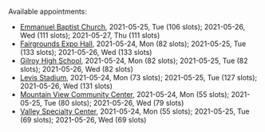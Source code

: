 Available appointments:

* [Emmanuel Baptist Church](https://schedulecare.sccgov.org/mychartprd/SignupAndSchedule/EmbeddedSchedule?id=132871&vt=1277&dept=101064006), 2021-05-25, Tue (106 slots); 2021-05-26, Wed (111 slots); 2021-05-27, Thu (111 slots)
* [Fairgrounds Expo Hall](https://schedulecare.sccgov.org/mychartprd/SignupAndSchedule/EmbeddedSchedule?id=132726&vt=1277&dept=101064002), 2021-05-24, Mon (82 slots); 2021-05-25, Tue (133 slots); 2021-05-26, Wed (133 slots)
* [Gilroy High School](https://schedulecare.sccgov.org/mychartprd/SignupAndSchedule/EmbeddedSchedule?id=132980&vt=1277&dept=101064008), 2021-05-24, Mon (82 slots); 2021-05-25, Tue (82 slots); 2021-05-26, Wed (82 slots)
* [Levis Stadium](https://schedulecare.sccgov.org/mychartprd/SignupAndSchedule/EmbeddedSchedule?id=132723&vt=1277&dept=101064004), 2021-05-24, Mon (73 slots); 2021-05-25, Tue (127 slots); 2021-05-26, Wed (131 slots)
* [Mountain View Community Center](https://schedulecare.sccgov.org/mychartprd/SignupAndSchedule/EmbeddedSchedule?id=132472&vt=1277&dept=101064001), 2021-05-24, Mon (55 slots); 2021-05-25, Tue (80 slots); 2021-05-26, Wed (79 slots)
* [Valley Specialty Center](https://schedulecare.sccgov.org/mychartprd/SignupAndSchedule/EmbeddedSchedule?id=132277&vt=1277&dept=101001072), 2021-05-24, Mon (55 slots); 2021-05-25, Tue (69 slots); 2021-05-26, Wed (69 slots)
